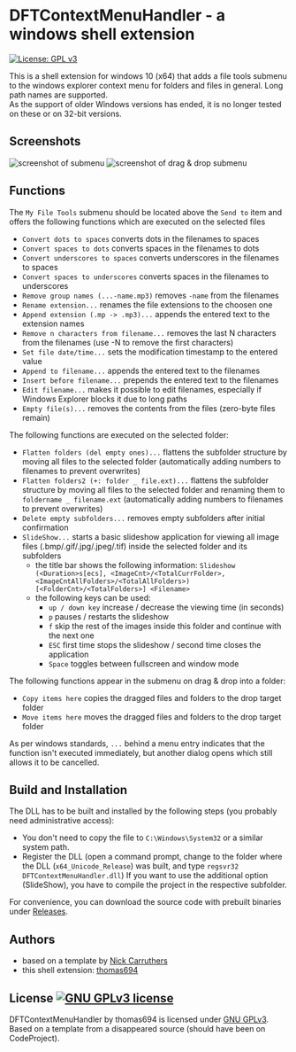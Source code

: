 # DFTContextMenuHandler - a windows shell extension

[![License: GPL v3](https://img.shields.io/badge/License-GPLv3-blue.svg)](https://www.gnu.org/licenses/gpl-3.0)

This is a shell extension for windows 10 (x64) that adds a file tools submenu to the windows explorer context menu for folders and files in general. Long path names are supported.<br/>
As the support of older Windows versions has ended, it is no longer tested on these or on 32-bit versions.

## Screenshots

![screenshot of submenu](https://github.com/thomas694/DFTContextMenuHandler/assets/71355143/8b3c726b-37a1-4548-9f76-c5996a7404ee)
![screenshot of drag & drop submenu](https://user-images.githubusercontent.com/71355143/224505007-d7773f53-d62c-4b2a-bc35-49ff0cf2bbca.png)

## Functions

The `My File Tools` submenu should be located above the `Send to` item and offers the following functions which are executed on the selected files
- `Convert dots to spaces` converts dots in the filenames to spaces
- `Convert spaces to dots` converts spaces in the filenames to dots
- `Convert underscores to spaces` converts underscores in the filenames to spaces
- `Convert spaces to underscores` converts spaces in the filenames to underscores
- `Remove group names (...-name.mp3)` removes `-name` from the filenames
- `Rename extension...` renames the file extensions to the choosen one
- `Append extension (.mp -> .mp3)...` appends the entered text to the extension names
- `Remove n characters from filename...` removes the last N characters from the filenames (use -N to remove the first characters)
- `Set file date/time...` sets the modification timestamp to the entered value
- `Append to filename...` appends the entered text to the filenames
- `Insert before filename...` prepends the entered text to the filenames
- `Edit filename...` makes it possible to edit filenames, especially if Windows Explorer blocks it due to long paths
- `Empty file(s)...` removes the contents from the files (zero-byte files remain)

The following functions are executed on the selected folder:
- `Flatten folders (del empty ones)...` flattens the subfolder structure by moving all files to the selected folder (automatically adding numbers to filenames to prevent overwrites)
- `Flatten folders2 (+: folder _ file.ext)...` flattens the subfolder structure by moving all files to the selected folder and renaming them to `foldername _ filename.ext` (automatically adding numbers to filenames to prevent overwrites)
- `Delete empty subfolders...` removes empty subfolders after initial confirmation
- `SlideShow...` starts a basic slideshow application for viewing all image files (.bmp/.gif/.jpg/.jpeg/.tif) inside the selected folder and its subfolders
  - the title bar shows the following information: `Slideshow (<Duration>s[ecs], <ImageCnt>/<TotalCurrFolder>, <ImageCntAllFolders>/<TotalAllFolders>) [<FolderCnt>/<TotalFolders>] <Filename>`
  - the following keys can be used:
    - `up / down key` increase / decrease the viewing time (in seconds)
    - `p` pauses / restarts the slideshow
    - `f` skip the rest of the images inside this folder and continue with the next one
    - `ESC` first time stops the slideshow / second time closes the application
    - `Space` toggles between fullscreen and window mode

The following functions appear in the submenu on drag & drop into a folder:
- `Copy items here` copies the dragged files and folders to the drop target folder
- `Move items here` moves the dragged files and folders to the drop target folder

As per windows standards, `...` behind a menu entry indicates that the function isn't executed immediately, but another dialog opens which still allows it to be cancelled.

## Build and Installation

The DLL has to be built and installed by the following steps (you probably need administrative access):
- You don't need to copy the file to `C:\Windows\System32` or a similar system path.
- Register the DLL (open a command prompt, change to the folder where the DLL (`x64_Unicode_Release`) was built, and type `regsvr32 DFTContextMenuHandler.dll`)
If you want to use the additional option (SlideShow), you have to compile the project in the respective subfolder.

For convenience, you can download the source code with prebuilt binaries under [Releases](../../releases).

## Authors

- based on a template by [Nick Carruthers](https://www.codeproject.com/script/Membership/View.aspx?mid=161)
- this shell extension: [thomas694](https://github.com/thomas694/DFTContextMenuHandler)

## License <a id="a1" rel="license" href="https://www.gnu.org/licenses/gpl-3.0"><img id="i1" alt="GNU GPLv3 license" style="border-width:0" src="https://img.shields.io/badge/License-GPLv3-blue.svg" /></a>

<span xmlns:dct="http://purl.org/dc/terms/" property="dct:title">DFTContextMenuHandler</span> by thomas694 
is licensed under <a id="a2" rel="license" href="https://www.gnu.org/licenses/gpl-3.0">GNU GPLv3</a>.<br/>
Based on a template from a disappeared source (should have been on CodeProject).
